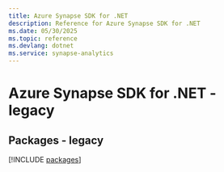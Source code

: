 ```yaml
---
title: Azure Synapse SDK for .NET
description: Reference for Azure Synapse SDK for .NET
ms.date: 05/30/2025
ms.topic: reference
ms.devlang: dotnet
ms.service: synapse-analytics
---
```

# Azure Synapse SDK for .NET - legacy
## Packages - legacy
[!INCLUDE [packages](synapse-index.md)]